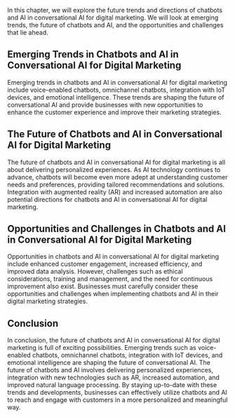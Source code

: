 
In this chapter, we will explore the future trends and directions of chatbots and AI in conversational AI for digital marketing. We will look at emerging trends, the future of chatbots and AI, and the opportunities and challenges that lie ahead.

Emerging Trends in Chatbots and AI in Conversational AI for Digital Marketing
-----------------------------------------------------------------------------

Emerging trends in chatbots and AI in conversational AI for digital marketing include voice-enabled chatbots, omnichannel chatbots, integration with IoT devices, and emotional intelligence. These trends are shaping the future of conversational AI and provide businesses with new opportunities to enhance the customer experience and improve their marketing strategies.

The Future of Chatbots and AI in Conversational AI for Digital Marketing
------------------------------------------------------------------------

The future of chatbots and AI in conversational AI for digital marketing is all about delivering personalized experiences. As AI technology continues to advance, chatbots will become even more adept at understanding customer needs and preferences, providing tailored recommendations and solutions. Integration with augmented reality (AR) and increased automation are also potential directions for chatbots and AI in conversational AI for digital marketing.

Opportunities and Challenges in Chatbots and AI in Conversational AI for Digital Marketing
------------------------------------------------------------------------------------------

Opportunities in chatbots and AI in conversational AI for digital marketing include enhanced customer engagement, increased efficiency, and improved data analysis. However, challenges such as ethical considerations, training and management, and the need for continuous improvement also exist. Businesses must carefully consider these opportunities and challenges when implementing chatbots and AI in their digital marketing strategies.

Conclusion
----------

In conclusion, the future of chatbots and AI in conversational AI for digital marketing is full of exciting possibilities. Emerging trends such as voice-enabled chatbots, omnichannel chatbots, integration with IoT devices, and emotional intelligence are shaping the future of conversational AI. The future of chatbots and AI involves delivering personalized experiences, integration with new technologies such as AR, increased automation, and improved natural language processing. By staying up-to-date with these trends and developments, businesses can effectively utilize chatbots and AI to reach and engage with customers in a more personalized and meaningful way.
